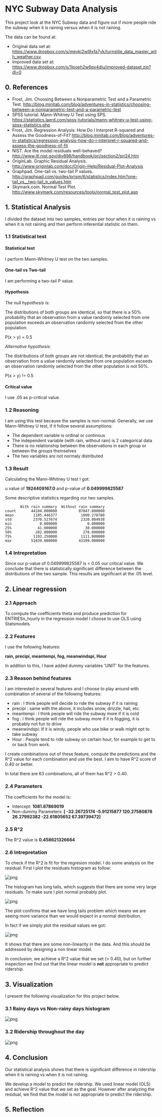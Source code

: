 # NYC Subway Data Analysis

This project look at the NYC Subway data and figure out if more people ride the subway when it is raining versus when it is not raining.

The data can be found at:

* Original data set at: <https://www.dropbox.com/s/meyki2wl9xfa7yk/turnstile_data_master_with_weather.csv>
* Improved data set at: <https://www.dropbox.com/s/1lpoeh2w6px4diu/improved-dataset.zip?dl=0>


## 0. References

* Frost, Jim. Choosing Between a Nonparametric Test and a Parametric Test. <http://blog.minitab.com/blog/adventures-in-statistics/choosing-between-a-nonparametric-test-and-a-parametric-test>
* SPSS tutorial. Mann-Whitney U Test using SPS. <https://statistics.laerd.com/spss-tutorials/mann-whitney-u-test-using-spss-statistics.php>
* Frost, Jim. Regression Analysis: How Do I Interpret R-squared and Assess the Goodness-of-Fit? <http://blog.minitab.com/blog/adventures-in-statistics/regression-analysis-how-do-i-interpret-r-squared-and-assess-the-goodness-of-fit>
* NIST. Are the model residuals well-behaved? <http://www.itl.nist.gov/div898/handbook/pri/section2/pri24.htm>
* OriginLab. Graphic Residual Analysis. <http://www.originlab.com/doc/Origin-Help/Residual-Plot-Analysis>
* Graphpad. One-tail vs. two-tail P values. <http://graphpad.com/guides/prism/6/statistics/index.htm?one-tail_vs__two-tail_p_values.htm>
* Skymark.com. Normal Test Plot. <http://www.skymark.com/resources/tools/normal_test_plot.asp>


## 1. Statistical Analysis

I divided the dataset into two samples, entries per hour when it is raining vs when it is not raining and then perform inferential statistic on them.

### 1.1 Statistical test

#### Statistical test

I perform Mann-Whitney U test on the two samples.

#### One-tail vs Two-tail

I am performing a two-tail P value.

#### Hypothesis

*The null hypothesis is:*

The distributions of both groups are identical, so that there is a 50% probability that an observation from a value randomly selected from one population exceeds an observation randomly selected from the other population.

P(x > y) = 0.5

*Alternative hypothesis:*

The distributions of both groups are not identical, the probability that an observation from a value randomly selected from one population exceeds an observation randomly selected from the other population is not 50%.

P(x > y) != 0.5 

#### Critical value

I use .05 as p-critical value.


### 1.2 Reasoning

I am using this test because the samples is non-normal. Generally, we use Mann-Whitney U test, if it follow several assumptions:

* The dependent variable is ordinal or continous
* The independent variable (with rain, without rain) is 2 categorical data
* There is no relationship between the observations in each group or between the groups themselves
* The two variables are not normaly distributed


### 1.3 Result

Calculating the Mann-Whitney U test I got:

u value of **1924409167.0** and p-value of  **0.049999825587**

Some descriptive statistics regarding our two samples.

           With rain summary  Without rain summary
    count       44104.000000          87847.000000
    mean         1105.446377           1090.278780
    std          2370.527674           2320.004938
    min             0.000000              0.000000
    25%            41.000000             38.000000
    50%           282.000000            278.000000
    75%          1103.250000           1111.000000
    max         51839.000000          43199.000000
    
### 1.4 Intrepretation

Since our p-value of 0.049999825587 is < 0.05 our critical value.
We conclude that there is statistically significant difference between the distributions of the two sample. This results are significant at the .05 level.


## 2. Linear regression

### 2.1 Approach
To compute the coefficients theta and produce prediction for ENTRIESn_hourly in the regression model I choose to use OLS using Statsmodels.

### 2.2 Features
I use the following features:

**rain, precipi, meantempi, fog, meanwindspi, Hour**

In addition to this, I have added dummy variables 'UNIT' for the features.

### 2.3 Reason behind features

I am interested in several features and I choose to play around with combination of several of the following features:

* rain : I think people will decide to ride the subway if it is raining
* precipi : same with the above, it includes snow, drizzle, hail, etc.
* meantempi : I think people will ride the subway more if it is cold
* fog : I think people will ride the subway more if it is fogging, it is probably not fun to drive
* meanwindspi: If it is windy, people who use bike or walk might opt to take subway
* Hour : People tend to ride subway on certain hour, for example to get to or back from work.

I create combinations out of these feature, compute the predictions and the R^2 value for each combination and use the best. I aim to have R^2 score of 0.40 or better. 

In total there are 63 combinations, all of them has R^2 > 0.40.

### 2.4 Parameters

The coefficients for the model is:
 
* Intercept: **1081.87869019**
* Non-dummy Parameters: **[ -32.26725174   -5.91215877  120.27580878   26.27992382  -22.61805652 67.39739472]**


### 2.5 R^2

The R^2 value is **0.458621326664**

### 2.6 Intrepretation

To check if the R^2 is fit for the regresion model. I do some analysis on the residual.
First I plot the residuals histogram as follow:

![png](img/residual_histogram.png)

The histogram has long tails, which suggests that there are some very large residuals. To make sure I plot normal probably plot.

![png](img/residual_normal_probability_plot.png)

The plot confirms that we have long tails problem which means we are seeing more variance than we would expect in a normal distribution.

In fact if we simply plot the residual values we got:

![png](img/residual_plot.png)

It shows that there are some non-linearity in the data.
And this should be addressed by designing a non linear model.

In conclusion, we achieve a R^2 value that we set (> 0.40), but on further inspection we find out that the linear model is **not** appropriate to predict ridership.


## 3. Visualization

I present the following visualization for this project below.

### 3.1 Rainy days vs Non-rainy days histogram

![png](img/rainy_vs_non_rainy.png)

### 3.2 Ridership throughout the day

![png](img/ridership_throughout_day.png)


## 4. Conclusion
Our statistical analysis shows that there is significant difference in ridership when it is raining vs when it is not raining.

We develop a model to predict the ridership. We used linear model (OLS) and achieve R^2 value that we set as the goal. However after analyzing the residual, we find that the model is not appropriate to predict the ridership. 

## 5. Reflection

